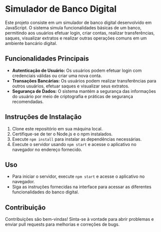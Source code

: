 # Simulador de Banco Digital

Este projeto consiste em um simulador de banco digital desenvolvido em JavaScript. O sistema simula funcionalidades básicas de um banco, permitindo aos usuários efetuar login, criar contas, realizar transferências, saques, visualizar extratos e realizar outras operações comuns em um ambiente bancário digital.

## Funcionalidades Principais

- **Autenticação de Usuário:** Os usuários podem efetuar login com credenciais válidas ou criar uma nova conta.
- **Transações Bancárias:** Os usuários podem realizar transferências para outros usuários, efetuar saques e visualizar seus extratos.
- **Segurança de Dados:** O sistema mantém a segurança das informações do usuário por meio de criptografia e práticas de segurança recomendadas.

## Instruções de Instalação

1. Clone este repositório em sua máquina local.
2. Certifique-se de ter o Node.js e o npm instalados.
3. Execute `npm install` para instalar as dependências necessárias.
4. Execute o servidor usando `npm start` e acesse o aplicativo no navegador no endereço fornecido.

## Uso

- Para iniciar o servidor, execute `npm start` e acesse o aplicativo no navegador.
- Siga as instruções fornecidas na interface para acessar as diferentes funcionalidades do banco digital.

## Contribuição

Contribuições são bem-vindas! Sinta-se à vontade para abrir problemas e enviar pull requests para melhorias e correções de bugs.
